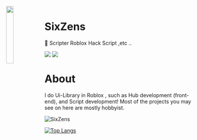 <img align='left' src='https://cdn.discordapp.com/attachments/876841802324402186/886360386947923978/JoMJKAG8.png' width='20%'>

# SixZens

📁 Scripter Roblox Hack Script ,etc ..

![](https://komarev.com/ghpvc/?username=SixtiesGod&color=de0021)
![](https://img.shields.io/badge/Discord-SixZens%234978-red)

# About
I do Ui-Library in Roblox , such as Hub development (front-end), and Script development! Most of the projects you may see on here are mostly hobbyist.

<p align="left">
   <img align="center" src="https://github-readme-stats.vercel.app/api?username=SixtiesGod&show_icons=true&theme=dark" alt="SixZens" />
</p>

[![Top Langs](https://github-readme-stats.vercel.app/api/top-langs/?username=SixtiesGod&layout=compact&theme=dark)](https://github.com/anuraghazra/github-readme-stats)
